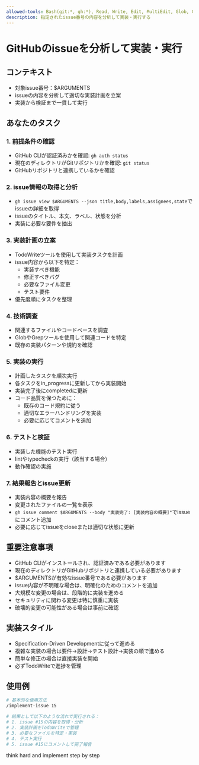 ```yaml
---
allowed-tools: Bash(git:*, gh:*), Read, Write, Edit, MultiEdit, Glob, Grep, TodoWrite, TodoRead
description: 指定されたissue番号の内容を分析して実装・実行する
---
```


# GitHubのissueを分析して実装・実行

## コンテキスト
- 対象issue番号：$ARGUMENTS
- issueの内容を分析して適切な実装計画を立案
- 実装から検証まで一貫して実行

## あなたのタスク

### 1. 前提条件の確認

- GitHub CLIが認証済みかを確認: `gh auth status`
- 現在のディレクトリがGitリポジトリかを確認: `git status`
- GitHubリポジトリと連携しているかを確認

### 2. issue情報の取得と分析

- `gh issue view $ARGUMENTS --json title,body,labels,assignees,state`でissueの詳細を取得
- issueのタイトル、本文、ラベル、状態を分析
- 実装に必要な要件を抽出

### 3. 実装計画の立案

- TodoWriteツールを使用して実装タスクを計画
- issue内容から以下を特定：
  - 実装すべき機能
  - 修正すべきバグ
  - 必要なファイル変更
  - テスト要件
- 優先度順にタスクを整理

### 4. 技術調査

- 関連するファイルやコードベースを調査
- GlobやGrepツールを使用して関連コードを特定
- 既存の実装パターンや規約を確認

### 5. 実装の実行

- 計画したタスクを順次実行
- 各タスクをin_progressに更新してから実装開始
- 実装完了後にcompletedに更新
- コード品質を保つために：
  - 既存のコード規約に従う
  - 適切なエラーハンドリングを実装
  - 必要に応じてコメントを追加

### 6. テストと検証

- 実装した機能のテスト実行
- lintやtypecheckの実行（該当する場合）
- 動作確認の実施

### 7. 結果報告とissue更新

- 実装内容の概要を報告
- 変更されたファイルの一覧を表示
- `gh issue comment $ARGUMENTS --body "実装完了: [実装内容の概要]"`でissueにコメント追加
- 必要に応じてissueをcloseまたは適切な状態に更新

## 重要注意事項

- GitHub CLIがインストールされ、認証済みである必要があります
- 現在のディレクトリがGitHubリポジトリと連携している必要があります
- $ARGUMENTSが有効なissue番号である必要があります
- issue内容が不明確な場合は、明確化のためのコメントを追加
- 大規模な変更の場合は、段階的に実装を進める
- セキュリティに関わる変更は特に慎重に実装
- 破壊的変更の可能性がある場合は事前に確認

## 実装スタイル

- Specification-Driven Developmentに従って進める
- 複雑な実装の場合は要件→設計→テスト設計→実装の順で進める
- 簡単な修正の場合は直接実装を開始
- 必ずTodoWriteで進捗を管理

## 使用例

```bash
# 基本的な使用方法
/implement-issue 15

# 結果として以下のような流れで実行される：
# 1. issue #15の内容を取得・分析
# 2. 実装計画をTodoWriteで管理
# 3. 必要なファイルを特定・実装
# 4. テスト実行
# 5. issue #15にコメントして完了報告
```

think hard and implement step by step